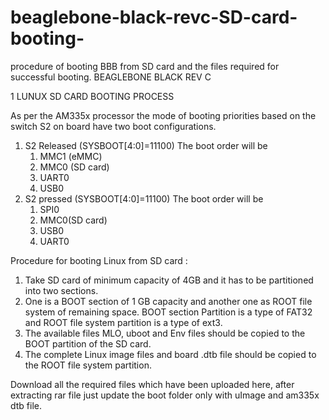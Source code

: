 # beaglebone-black-revc-SD-card-booting-
procedure of booting BBB from SD card and the files required for successful booting.
BEAGLEBONE BLACK REV C

1	LUNUX SD CARD BOOTING PROCESS

As per the AM335x processor the mode of booting priorities based on the switch S2 on board have two boot configurations.

1.	S2 Released (SYSBOOT[4:0]=11100)
    The boot order will be 
    1.	MMC1 (eMMC)
    2.	MMC0 (SD card)
    3.	UART0
    4.	USB0
2.	S2 pressed (SYSBOOT[4:0]=11100)
    The boot order will be 
    1.	SPI0
    2.	MMC0(SD card)
    3.	USB0
    4.	UART0
  
Procedure for booting Linux from SD card :

1.	Take SD card of minimum capacity of 4GB and it has to be partitioned into two sections. 
2.	One is a BOOT section of 1 GB capacity and another one as ROOT file system of remaining space. BOOT section Partition is a     type of FAT32 and ROOT file system partition is a type of ext3.
3.	The available files MLO, uboot and Env files should be copied to the BOOT partition of the SD card.
4.	The complete Linux image files and board .dtb file should be copied to the ROOT file system partition.


Download all the required files which have been uploaded here, after extracting rar file just update the boot folder only with uImage and am335x dtb file.
